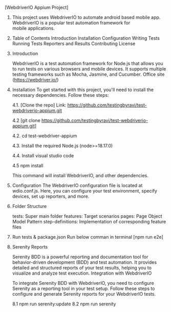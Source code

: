 [WebdriverIO Appium Project]

1.  This project uses WebdriverIO to automate android based mobile app. WebdriverIO is a popular test automation framework for  
    mobile applications.

2.  Table of Contents
        Introduction
        Installation
        Configuration
        Writing Tests
        Running Tests
        Reporters and Results
        Contributing
        License

3.  Introduction

    WebdriverIO is a test automation framework for Node.js that allows you to run tests on various browsers and mobile devices. It supports multiple testing frameworks such as Mocha, Jasmine, and Cucumber. Office site (https://webdriver.io/)

4.  Installation
    To get started with this project, you'll need to install the necessary dependencies. Follow these steps:
    
    4.1. [Clone the repo]
    Link: https://github.com/testingbyravi/test-webdriverio-appium.git

    4.2 [git clone https://github.com/testingbyravi/test-webdriverio-appium.git]

    4.2. cd test-webdriver-appium
    
    4.3. Install the required Node.js (node>=18.17.0)

    4.4. Install visual studio code
    
    4.5 npm install

    This command will install WebdriverIO, and other dependencies.

5.  Configuration
    The WebdriverIO configuration file is located at wdio.conf.js. Here, you can configure your test environment, specify devices, set up reporters, and more.

6.  Folder Structure
    
    tests: Super main folder
    features: Target scenarios
    pages: Page Object Model Pattern
    step-definitions: Implementation of corresponding feature files


7.  Run tests & package.json
    Run below comman in terminal
    [npm run e2e]

8.  Serenity Reports

    Serenity BDD is a powerful reporting and documentation tool for behavior-driven development (BDD) and test automation. It provides detailed and structured reports of your test results, helping you to visualize and analyze test execution.
    Integration with WebdriverIO

    To integrate Serenity BDD with WebdriverIO, you need to configure Serenity as a reporting tool in your test setup. Follow these steps to configure and generate Serenity reports for your WebdriverIO tests.

    8.1 npm run serenity:update
    8.2 npm run serenity